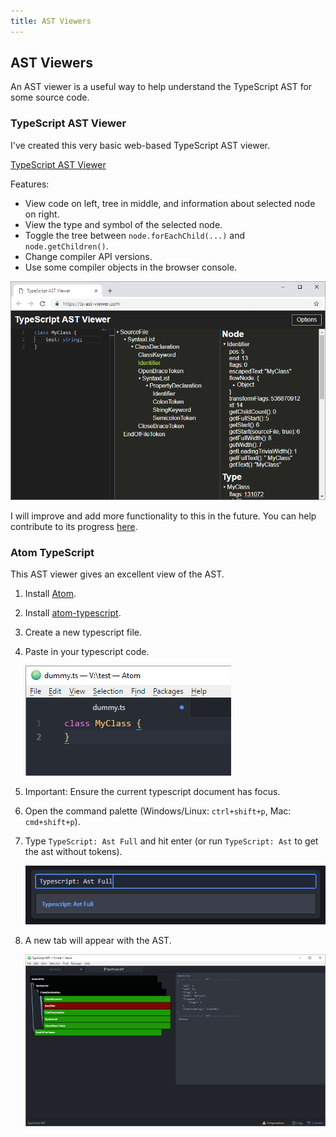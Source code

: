 ```yaml
---
title: AST Viewers
---
```


## AST Viewers

An AST viewer is a useful way to help understand the TypeScript AST for some source code.

### TypeScript AST Viewer

I've created this very basic web-based TypeScript AST viewer.

[TypeScript AST Viewer](http://ts-ast-viewer.com)

Features:

- View code on left, tree in middle, and information about selected node on right.
- View the type and symbol of the selected node.
- Toggle the tree between `node.forEachChild(...)` and `node.getChildren()`.
- Change compiler API versions.
- Use some compiler objects in the browser console.

[![TypeScript AST Viewer](images/ts-ast-viewer.png)](http://ts-ast-viewer.com)

I will improve and add more functionality to this in the future. You can help contribute to its progress [here](https://github.com/dsherret/ts-ast-viewer).

### Atom TypeScript

This AST viewer gives an excellent view of the AST.

1. Install [Atom](https://atom.io/).
2. Install [atom-typescript](https://atom.io/packages/atom-typescript).
3. Create a new typescript file.
4. Paste in your typescript code.

   ![TypeScript file](images/atom-file.png)

5. Important: Ensure the current typescript document has focus.
6. Open the command palette (Windows/Linux: `ctrl+shift+p`, Mac: `cmd+shift+p`).
7. Type `TypeScript: Ast Full` and hit enter (or run `TypeScript: Ast` to get the ast without tokens).

   ![Command Palette](images/atom-command-palette.png)

8. A new tab will appear with the AST.

   [![atom-typescript AST Viewer](images/atom-ast_small.png)](images/atom-ast.png)

